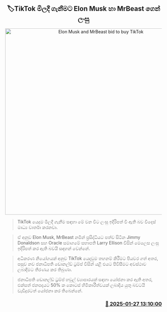 <p align='center'><b><h2 align='center' title='Elon Musk and MrBeast bid to buy TikTok'>🏷TikTok මිලදී ගැනීමට Elon Musk හා MrBeast ගෙන් ලංසු</h2></b></p>
<p align='center'><img src='https://helakuru.sgp1.cdn.digitaloceanspaces.com/esana/images/lib/elon musk-mrbeast.jpg' width='600' alt='Elon Musk and MrBeast bid to buy TikTok'></p>

> TikTok යෙදුම මිලදී ගැනීම සඳහා මේ වන විට ලංසු ඉදිරිපත් වී ඇති බව විදෙස් මාධ්‍ය වාර්තා කරනවා.

> ඒ අනුව Elon Musk, MrBeast නමින් ප්‍රසිද්ධියට පත්ව සිටින Jimmy Donaldson සහ Oracle සමාගමේ සභාපති Larry Ellison විසින් මෙලෙස ලංසු ඉදිරිපත් කර ඇති බවයි සඳහන් වෙන්නේ.

> අධිකරණ නියෝගයක් අනුව TikTok යෙදවුම තහනම් කිරීමට පියවර ගත් අතර, පසුව නව ජනාධිපති ඩොනල්ඩ් ට්‍රම්ප් විසින් යළි එයට පිවිසීමට අවස්ථාව ලබාදීමට තීරණය කර තිබුණා.

> ජනාධිපති ඩොනල්ඩ් ට්‍රම්ප් හවුල් ව්‍යාපාරයක් සඳහා යෝජනා කර ඇති අතර, එක්සත් ජනපදයට 50% ක කොටස් හිමිකාරීත්වයක් ලබාදිය යුතු බවටයි වැඩිදුරටත් යෝජනා කර තිබෙන්නේ.



<h3 align='right'><a href='https://www.helakuru.lk/esana/p/106917/'>📅 2025-01-27 13:10:00</a></h3>
